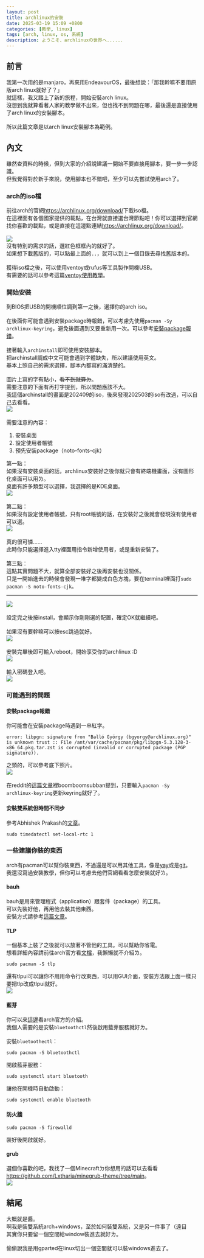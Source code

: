 ```yaml
---
layout: post
title: archlinux的安裝
date: 2025-03-19 15:09 +0800
categories: [教學, linux]
tags: [arch, linux, os, 系統]
description: ようこそ、archlinuxの世界へ......
---
```


## 前言
我第一次用的是manjaro，再來用EndeavourOS，最後想說：「那我幹嘛不要用原版arch linux就好了？」<br>
就這樣，我又踏上了新的旅程，開始安裝arch linux。<br>
沒想到我就算看著人家的教學做不出來，但也找不到問題在哪，最後還是直接使用了arch linux的安裝腳本。<br>
<br>
所以此篇文章是以arch linux安裝腳本為範例。

## 內文
雖然查資料的時候，但到大家的介紹說建議一開始不要直接用腳本，要一步一步認識。<br>
但我覺得對於新手來說，使用腳本也不錯吧，至少可以先嘗試使用arch了。<br>

### arch的iso檔
前往arch的官網<https://archlinux.org/download/>下載iso檔。<br>
在這裡面有各個國家提供的載點，在台灣就直接選台灣節點吧！你可以選擇到官網找你喜歡的載點，或是直接在這邊點連結<https://archlinux.org/download/>。<br>
<br>
![](/assets/img/image/archlinux的安裝/archlinuxtw.png)<br>
沒有特別的需求的話，選紅色框框內的就好了。<br>
如果想下載舊版的，可以點最上面的`..`，就可以到上一個目錄去尋找舊版本的。<br>
<br>
獲得iso檔之後，可以使用ventoy或rufus等工具製作開機USB。<br>
有需要的話可以參考這篇[ventoy使用教學](https://whitebearouo.github.io/posts/ventoy%E4%BD%BF%E7%94%A8%E6%95%99%E5%AD%B8/)。<br>

### 開始安裝
到BIOS把USB的開機順位調到第一之後，選擇你的arch iso。<br>
<br>
在後面你可能會遇到安裝package時報錯，可以考慮先使用`pacman -Sy archlinux-keyring`，避免後面遇到又要重新用一次。可以參考[安裝package報錯](#安裝package報錯)。<br>
<br>
接著輸入`archinstall`即可使用安裝腳本。<br>
把archinstall調成中文可能會遇到字體缺失，所以建議使用英文。<br>
基本上照自己的需求選擇，腳本內都寫的滿清楚的。<br>
<br>
圖片上寫的字有點小，~~看不到就算ㄌ~~。<br>
需要注意的下面有再打字提到，所以問題應該不大。<br>
我這個archinstall的畫面是202409的iso，後來發現202503的iso有改過，可以自己去看看。<br>
![](/assets/img/image/archlinux的安裝/archinstall選單.jpg)<br>
<br>
需要注意的內容：<br>
1. 安裝桌面
2. 設定使用者帳號
3. 預先安裝package（noto-fonts-cjk）

第一點：<br>
如果沒有安裝桌面的話，archlinux安裝好之後你就只會有終端機畫面，沒有圖形化桌面可以用ㄌ。<br>
桌面有許多類型可以選擇，我選擇的是KDE桌面。<br>
![](/assets/img/image/archlinux的安裝/選擇桌面.jpg)<br>
<br>
第二點：<br>
如果沒有設定使用者帳號，只有root帳號的話，在安裝好之後就會發現沒有使用者可以選。<br>
![](/assets/img/image/archlinux的安裝/沒有使用者.jpg)<br>
<br>
真的很可憐......<br>
此時你只能選擇進入tty裡面用指令新增使用者，或是重新安裝了。<br>
<br>
第三點：<br>
這點其實問題不大，就算全部安裝好之後再安裝也沒關係。<br>
只是一開始進去的時候會發現一堆字都變成白色方塊，要在terminal裡面打`sudo pacman -S noto-fonts-cjk`。<br>

---

![](/assets/img/image/archlinux的安裝/確認.jpg)<br>
<br>
設定完之後按install，會顯示你剛剛選的配置，確定OK就繼續吧。<br>
<br>
如果沒有要幹嘛可以按esc跳過就好。<br>
![](/assets/img/image/archlinux的安裝/chroot嗎.jpg)<br>
<br>
安裝完畢後即可輸入reboot，開始享受你的archlinux :D<br>
![](/assets/img/image/archlinux的安裝/安裝完畢.jpg)<br>
<br>
輸入密碼登入吧。<br>
![](/assets/img/image/archlinux的安裝/登入畫面.jpg)

### 可能遇到的問題
#### 安裝package報錯
你可能會在安裝package時遇到一串紅字。<br>
```
error: libpgn: signature fron "Balló György (bgyorgy@archlinux.org)" is unknown trust :: File /ant/var/cache/pacnan/pkg/libpgn-5.3.128-3-x86_64.pkg.tar.zst is corrupted (invalid or corrupted package (PGP signature)).
```
之類的，可以參考底下照片。<br>
![](/assets/img/image/archlinux的安裝/安裝package錯誤.jpg)<br>
<br>
在reddit的[這篇文章](https://www.reddit.com/r/archlinux/comments/1htbi9z/error_failed_to_install_packages_to_new_root/)裡boomboomsubban提到，只要輸入`pacman -Sy archlinux-keyring`更新keyring就好了。

#### 安裝雙系統但時間不同步
參考Abhishek Prakash的[文章](https://itsfoss.com/wrong-time-dual-boot/)。<br>
```
sudo timedatectl set-local-rtc 1
```

### 一些建議你裝的東西
arch有pacman可以幫你裝東西，不過還是可以用其他工具，像是[yay](https://github.com/Jguer/yay)或是[git](https://git-scm.com/)。<br>
我還沒寫過安裝教學，但你可以考慮去他們官網看看怎麼安裝就好ㄌ。

#### bauh
bauh是用來管理程式（application）跟套件（package）的工具。<br>
可以先裝好他，再用他去裝其他東西。<br>
安裝方式請參考[這篇文章](https://whitebearouo.github.io/posts/bauh-%E5%9C%A8linux%E4%B8%AD%E7%AE%A1%E7%90%86%E7%A8%8B%E5%BC%8F%E7%9A%84%E5%B7%A5%E5%85%B7/)。

#### TLP
一個基本上裝了之後就可以放著不管他的工具。可以幫助你省電。<br>
想看詳細內容請前往arch官方看[文檔](https://wiki.archlinuxcn.org/wiki/TLP)，我懶懶就不介紹ㄌ。<br>
```
sudo pacman -S tlp
```
還有tlpui可以讓你不用用命令行改東西，可以用GUI介面，安裝方法跟上面一樣只要把tlp改成tlpui就好。<br>
![](/assets/img/image/other_pic/好有感覺謝謝.jpg)

#### 藍芽
你可以來[這邊](https://wiki.archlinuxcn.org/zh-tw/%E8%93%9D%E7%89%99)看arch官方的介紹。<br>
我個人需要的是安裝`bluetoothctl`然後啟用藍芽服務就好ㄌ。<br>
<br>
安裝`bluetoothectl`：<br>
```
sudo pacman -S bluetoothctl
```
開啟藍芽服務：<br>
```
sudo systemctl start bluetooth
```
讓他在開機時自動啟動：<br>
```
sudo systemctl enable bluetooth
```

#### 防火牆
```
sudo pacman -S firewalld
```
裝好後開啟就好。

#### grub
選個你喜歡的吧，我找了一個Minecraftㄉ你想用的話可以去看看<https://github.com/Lxtharia/minegrub-theme/tree/main>。<br>
![](/assets/img/image/mygo/我喜歡企鵝.jpeg)

## 結尾
大概就是醬。<br>
啊我是裝雙系統arch+windows，至於如何裝雙系統，又是另一件事了（遠目<br>
其實你只要留一個空間給window裝進去就好ㄌ。<br>
<br>
偷偷說我是用gparted在linux切出一個空間就可以裝windows進去了。